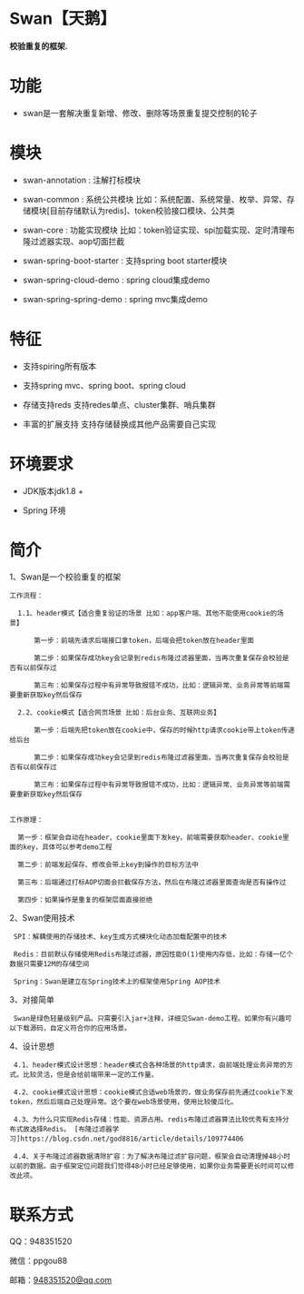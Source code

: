 Swan【天鹅】
================

#### 校验重复的框架.

# 功能
  * swan是一套解决重复新增、修改、删除等场景重复提交控制的轮子

# 模块
  * swan-annotation : 注解打标模块

  * swan-common : 系统公共模块 比如：系统配置、系统常量、枚举、异常、存储模块[目前存储默认为redis]、token校验接口模块、公共类
  
  * swan-core : 功能实现模块 比如：token验证实现、spi加载实现、定时清理布隆过滤器实现、aop切面拦截              

  * swan-spring-boot-starter : 支持spring boot starter模块
  
  * swan-spring-cloud-demo : spring cloud集成demo
  
  * swan-spring-spring-demo : spring mvc集成demo
 
#  特征
   
   *  支持spiring所有版本
   
   *  支持spring mvc、spring boot、spring cloud
   
   *  存储支持reds 支持redes单点、cluster集群、哨兵集群

   *  丰富的扩展支持 支持存储替换成其他产品需要自己实现 

# 环境要求 

  * JDK版本jdk1.8 +
  
  * Spring 环境
  
# 简介 

  1、Swan是一个校验重复的框架
  
    工作流程：
    
      1.1、header模式【适合重复验证的场景 比如：app客户端、其他不能使用cookie的场景】
    
	      第一步：前端先请求后端接口拿token，后端会把token放在header里面  
	      
	      第二步：如果保存成功key会记录到redis布隆过滤器里面，当再次重复保存会校验是否有以前保存过
	      
	      第三布：如果保存过程中有异常导致报错不成功，比如：逻辑异常、业务异常等前端需要重新获取key然后保存
	      
	  2.2、cookie模式【适合网页场景 比如：后台业务、互联网业务】     
	  
	      第一步：后端先把token放在cookie中，保存的时候http请求cookie带上token传递给后台  
	      
	      第二步：如果保存成功key会记录到redis布隆过滤器里面，当再次重复保存会校验是否有以前保存过
	      
	      第三布：如果保存过程中有异常导致报错不成功，比如：逻辑异常、业务异常等前端需要重新获取key然后保存
	      
      
    工作原理：
    
      第一步：框架会自动在header、cookie里面下发key，前端需要获取header、cookie里面的key，具体可以参考demo工程
      
      第二步：前端发起保存、修改会带上key到操作的目标方法中
      
      第三布：后端通过打标AOP切面会拦截保存方法，然后在布隆过滤器里面查询是否有操作过
      
      第四步：如果操作是重复的框架层面直接拒绝
      
      
  2、Swan使用技术
  
     SPI：解耦使用的存储技术、key生成方式模块化动态加载配置中的技术
     
     Redis：目前默认存储使用Redis布隆过滤器，原因性能O(1)使用内存低，比如：存储一亿个数据只需要12M的存储空间
     
     Spring：Swan是建立在Spring技术上的框架使用Spring AOP技术  
     
     
  3、对接简单
  
     Swan是绿色轻量级别产品。只需要引入jar+注释，详细见Swan-demo工程。如果你有兴趣可以下载源码，自定义符合你的应用场景。
     
     
  4、设计思想
  
     4.1、header模式设计思想：header模式合各种场景的http请求，由前端处理业务异常的方式。比较灵活，但是会给前端带来一定的工作量。
     
     4.2、cookie模式设计思想：cookie模式合适web场景的，做业务保存前先通过cookie下发token，然后后端自己处理异常。这个要在web场景使用，使用比较傻瓜化。
     
     4.3、为什么只实现Redis存储：性能、资源占用。redis布隆过滤器算法比较优秀有支持分布式故选择Redis。 [布隆过滤器学习]https://blog.csdn.net/god8816/article/details/109774406
     
     4.4、关于布隆过滤器数据清除扩容：为了解决布隆过滤扩容问题，框架会自动清理掉48小时以前的数据。由于框架定位问题我们觉得48小时已经足够使用，如果你业务需要更长时间可以修改此项。
     
     
     
# 联系方式

  QQ：948351520
  
  微信：ppgou88
  
  邮箱：948351520@qq.com

